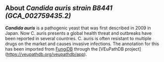 
About *Candida auris strain B8441 (GCA\_002759435.2)* 
-----------------------------------------

***Candida auris*** is a pathogenic yeast that was first described in 2009 in Japan. 
Now C. auris presents a global health threat and outbreaks have been reported in 
several countries. C. auris is often resistant to multiple drugs on 
the market and causes invasive infections.
The annotation for this has been imported from [FungiDB](https://fungidb.org/fungidb/app/record/dataset/TMPTX_caurB8441)
through the [VEuPathDB project] (https://veupathdb.org/veupathdb/app).



